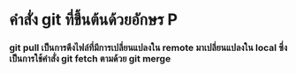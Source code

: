 # คำสั่ง git ที่ขึ้นต้นด้วยอักษร P
### git pull เป็นการดึงไฟล์ที่มีการเปลี่ยนแปลงใน remote มาเปลี่ยนแปลงใน local ซึ่งเป็นการใช้คำสั่ง git fetch ตามด้วย git merge
